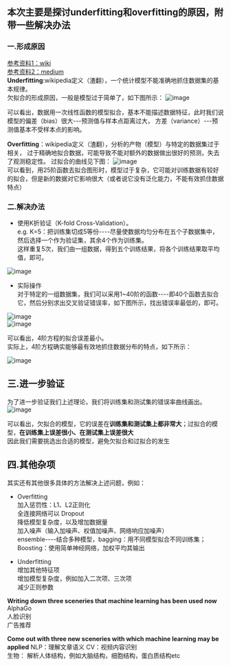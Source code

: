 ## 本次主要是探讨underfitting和overfitting的原因，附带一些解决办法
### 一.形成原因  
[参考资料1：wiki](https://en.wikipedia.org/wiki/Overfitting)  
[参考资料2：medium](https://medium.com/greyatom/what-is-underfitting-and-overfitting-in-machine-learning-and-how-to-deal-with-it-6803a989c76)  
**Underfitting**:wikipedia定义（渣翻），一个统计模型不能准确地抓住数据集的基本规律。  
欠拟合的形成原因，一般是模型过于简单了，如下图所示：
![image](https://github.com/Mikasathebest/NLP_learning/blob/master/images/Underfit%201%20degree.png)

可以看出，数据用一次线性函数的模型拟合，基本不能描述数据特征，此时我们说模型的偏差（bias）很大---预测值与样本点距离过大，
方差（variance）---预测值基本不受样本点的影响。

**Overfitting**：wikipedia定义（渣翻），分析的产物（模型）与特定的数据集过于相关，
过于精确地拟合数据，可能导致不能对额外的数据做出很好的预测，失去了观测稳定性。
过拟合的曲线见下图：
![image](https://github.com/Mikasathebest/NLP_learning/blob/master/images/Overfit%2025%20degree.png)  
可以看到，用25阶函数去拟合图形时，模型过于复杂，它可能对训练数据有较好的拟合，但是新的数据对它影响很大（或者说它没有泛化能力，不能有效抓住数据特点）

### 二.解决办法

* 使用K折验证（K-fold Cross-Validation）。  
e.g. K=5：把训练集切成5等份----尽量使数据均匀分布在五个子数据集中，
然后选择一个作为验证集，其余4个作为训练集。  
这样重复5次，我们由一组数据，得到五个训练结果，将各个训练结果取平均值，即可。  

![image](https://github.com/Mikasathebest/NLP_learning/blob/master/images/Five%20fold%20cross-validation.png)  

* 实际操作  
对于特定的一组数据集，我们可以采用1~40阶的函数----即40个函数去拟合它，然后分别求出交叉验证错误率，如下图所示，找出错误率最低的，即可。  

![image](https://github.com/Mikasathebest/NLP_learning/blob/master/images/Cross%20Validation%20Result.png)  
![image](https://github.com/Mikasathebest/NLP_learning/blob/master/images/CrossValidation%20Result%20Graph.png)  

可以看出，4阶方程的拟合误差最小。  
实际上，4阶方程确实能够最有效地抓住数据分布的特点，如下所示：

![image](https://github.com/Mikasathebest/NLP_learning/blob/master/images/Balanced%204%20Degree%20polynomial%20model.png)  

## 三.进一步验证

为了进一步验证我们上述理论，我们将训练集和测试集的错误率曲线画出。
![image](https://github.com/Mikasathebest/NLP_learning/blob/master/images/Training%20and%20Testing%20Curves.png)   

可以看出，欠拟合的模型，它的误差在**训练集和测试集上都非常大**；过拟合的模型，**在训练集上误差很小、在测试集上误差很大**  
因此我们需要挑选出合适的模型，避免欠拟合和过拟合的发生

## 四.其他杂项

其实还有其他很多具体的方法解决上述问题，例如：  
* Overfitting  
加入惩罚性：L1、L2正则化  
全连接网络可以 Dropout  
降低模型复杂度，以及增加数据量  
加入噪声（输入加噪声、权值加噪声、网络响应加噪声）  
ensemble----结合多种模型，bagging：用不同模型拟合不同训练集； Boosting：使用简单神经网络，加权平均其输出  

* Underfitting  
增加其他特征项  
增加模型复杂度，例如加入二次项、三次项  
减少正则参数  

**Writing down three sceneries that machine learning has been used now**  
AlphaGo  
人脸识别  
广告推荐  

**Come out with three new sceneries with which machine learning may be applied**
NLP：理解文章语义 
CV：视频内容识别  
生物： 解析人体结构，例如大脑结构，细胞结构，蛋白质结构etc

